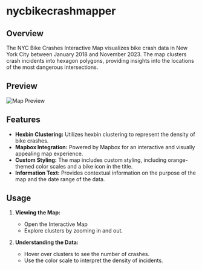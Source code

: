 # nycbikecrashmapper

## Overview

The NYC Bike Crashes Interactive Map visualizes bike crash data in New York City between January 2018 and November 2023. The map clusters crash incidents into hexagon polygons, providing insights into the locations of the most dangerous intersections.

## Preview

![Map Preview](<"https://github.com/augustnastasi/nycbikecrashmapper/blob/main/webmap_screenshot.png">)

## Features

- **Hexbin Clustering:** Utilizes hexbin clustering to represent the density of bike crashes.
- **Mapbox Integration:** Powered by Mapbox for an interactive and visually appealing map experience.
- **Custom Styling:** The map includes custom styling, including orange-themed color scales and a bike icon in the title.
- **Information Text:** Provides contextual information on the purpose of the map and the date range of the data.

## Usage

1. **Viewing the Map:**
    - Open the Interactive Map
    - Explore clusters by zooming in and out.

2. **Understanding the Data:**
    - Hover over clusters to see the number of crashes.
    - Use the color scale to interpret the density of incidents.

